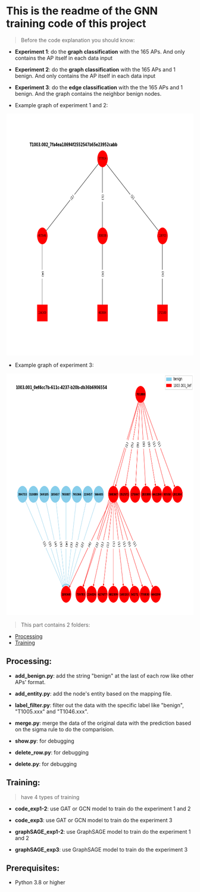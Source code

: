 # This is the readme of the GNN training code of this project  
> Before the code explanation you should know:
- **Experiment 1**: do the **graph classification** with the 165 APs. And only contains the AP itself in each data input
- **Experiment 2**: do the **graph classification** with the 165 APs and 1 benign. And only contains the AP itself in each data input
- **Experiment 3**: do the **edge classification** with the the 165 APs and 1 benign. And the graph contains the neighbor benign nodes.  

- Example graph of experiment 1 and 2:
<img src="https://github.com/Bai1026/Intern-IIS/blob/main/Audit-log_Analysis/Figure/graph_self/T1003.002_7fa4ea18694f2552547b65e23952cabb.png" alt="error pic" width="650" height="650">

- Example graph of experiment 3:  
<img src="https://github.com/Bai1026/Intern-IIS/blob/main/Audit-log_Analysis/Figure/graph_with_benign/1003.001_0ef4cc7b-611c-4237-b20b-db36b6906554.png" alt="error pic" width="650" height="650">

> This part contains 2 folders:
- [Processing](https://github.com/Bai1026/Intern-IIS/tree/main/Audit-log_Analysis/code/GNN/processing)
- [Training](https://github.com/Bai1026/Intern-IIS/tree/main/Audit-log_Analysis/code/GNN/training)

## Processing:  
- **add_benign.py**: add the string "benign" at the last of each row like other APs' format.
- **add_entity.py**: add the node's entity based on the mapping file.
- **label_filter.py**: filter out the data with the specific label like "benign", "T1005.xxx" and "T1046.xxx".
- **merge.py**: merge the data of the original data with the prediction based on the sigma rule to do the comparision.

- **show.py**: for debugging
- **delete_row.py**: for debugging
- **delete.py**: for debugging

## Training:
> have 4 types of training
- **code_exp1-2**: use GAT or GCN model to train do the experiment 1 and 2
- **code_exp3**:  use GAT or GCN model to train do the experiment 3

- **graphSAGE_exp1-2**: use GraphSAGE model to train do the experiment 1 and 2
- **graphSAGE_exp3**: use GraphSAGE model to train do the experiment 3



## Prerequisites:
- Python 3.8 or higher
